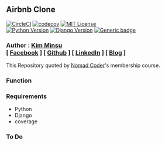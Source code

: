 ## Airbnb Clone

[![CircleCI](https://circleci.com/gh/alstn2468/Django_Airbnb_Clone.svg?style=svg)](https://circleci.com/gh/alstn2468/Django_Airbnb_Clone)
[![codecov](https://codecov.io/gh/alstn2468/Django_Airbnb_Clone/branch/master/graph/badge.svg)](https://codecov.io/gh/alstn2468/Django_Airbnb_Clone)
[![MIT License](https://img.shields.io/badge/license-MIT-blue.svg)](https://opensource.org/licenses/MIT)<br>
[![Python Version](https://img.shields.io/github/pipenv/locked/python-version/alstn2468/Django_Airbnb_Clone)](https://shields.io/)
[![Django Version](https://img.shields.io/github/pipenv/locked/dependency-version/alstn2468/Django_Airbnb_Clone/django)](https://shields.io/)
[![Generic badge](https://img.shields.io/github/languages/top/alstn2468/Django_Airbnb_Clone)](https://shields.io/)

### Author : [Kim Minsu](https://github.com/alstn2468)<br/>[ [Facebook](https://www.facebook.com/profile.php?id=100003769223078) ] [ [Github](https://github.com/alstn2468) ] [ [LinkedIn](https://www.linkedin.com/in/minsu-kim-336289160/) ] [ [Blog](https://alstn2468.github.io/) ]<br/>

This Repository quoted by [Nomad Coder](https://academy.nomadcoders.co)'s membership course.

### Function


### Requirements

- Python
- Django
- coverage

### To Do